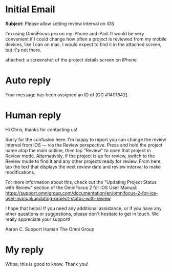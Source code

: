 # Initial Email

**Subject:** Please allow setting review interval on iOS

I'm using OmniFocus pro on my iPhone and iPad. It would be very convenient if I could change how often a project is reviewed from my mobile devices, like I can on mac. I would expect to find it in the attached screen, but it's not there. 

attached: a screenshot of the project details screen on iPhone

# Auto reply

Your message has been assigned an ID of [OG #1401642].

# Human reply

Hi Chris, thanks for contacting us!

Sorry for the confusion here. I'm happy to report you can change the review interval from iOS — via the Review perspective. Press and hold the project name atop the main outline, then tap "Review" to open that project in Review mode. Alternatively, if the project is up for review, switch to the Review mode to find it and any other projects ready for review. From here, tap the text that displays the next review date and review interval to make modifications.

For more information about this, check out the "Updating Project Status with Review" section of the OmniFocus 2 for iOS User Manual: <https://support.omnigroup.com/documentation/en/omnifocus-2-for-ios-user-manual/updating-project-status-with-review>

I hope that helps! If you need any additional assistance, or if you have any other questions or suggestions, please don't hesitate to get in touch. We really appreciate your support!

Aaron C.
Support Human
The Omni Group

# My reply

Whoa, this is good to know. Thank you!
